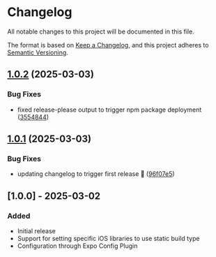 # Changelog

All notable changes to this project will be documented in this file.

The format is based on [Keep a Changelog](https://keepachangelog.com/en/1.0.0/),
and this project adheres to [Semantic Versioning](https://semver.org/spec/v2.0.0.html).

## [1.0.2](https://github.com/jonshaffer/expo-plugin-ios-static-libraries/compare/expo-plugin-ios-static-libraries-v1.0.1...expo-plugin-ios-static-libraries-v1.0.2) (2025-03-03)


### Bug Fixes

* fixed release-please output to trigger npm package deployment ([3554844](https://github.com/jonshaffer/expo-plugin-ios-static-libraries/commit/3554844c2211a121e75a1ff08dd88283373d306c))

## [1.0.1](https://github.com/jonshaffer/expo-plugin-ios-static-libraries/compare/expo-plugin-ios-static-libraries-v1.0.0...expo-plugin-ios-static-libraries-v1.0.1) (2025-03-03)


### Bug Fixes

* updating changelog to trigger first release 🚀 ([96f07e5](https://github.com/jonshaffer/expo-plugin-ios-static-libraries/commit/96f07e59fafbe2f0c3b1c0418b00a08809356548))

## [1.0.0] - 2025-03-02

### Added

- Initial release
- Support for setting specific iOS libraries to use static build type
- Configuration through Expo Config Plugin
